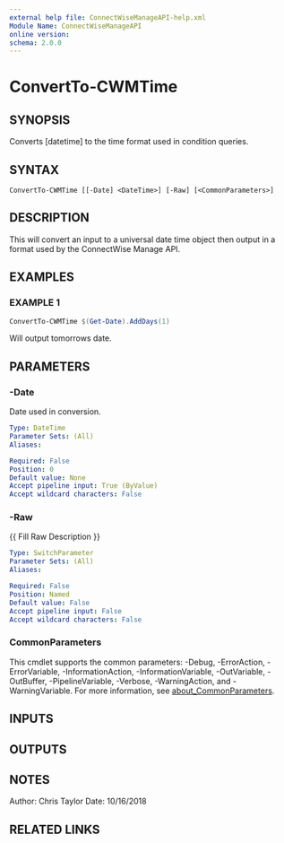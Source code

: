 ```yaml
---
external help file: ConnectWiseManageAPI-help.xml
Module Name: ConnectWiseManageAPI
online version:
schema: 2.0.0
---
```


# ConvertTo-CWMTime

## SYNOPSIS
Converts \[datetime\] to the time format used in condition queries.

## SYNTAX

```
ConvertTo-CWMTime [[-Date] <DateTime>] [-Raw] [<CommonParameters>]
```

## DESCRIPTION
This will convert an input to a universal date time object then output in a format used by the ConnectWise Manage API.

## EXAMPLES

### EXAMPLE 1
```powershell
ConvertTo-CWMTime $(Get-Date).AddDays(1)
```

Will output tomorrows date.

## PARAMETERS

### -Date
Date used in conversion.

```yaml
Type: DateTime
Parameter Sets: (All)
Aliases:

Required: False
Position: 0
Default value: None
Accept pipeline input: True (ByValue)
Accept wildcard characters: False
```

### -Raw
{{ Fill Raw Description }}

```yaml
Type: SwitchParameter
Parameter Sets: (All)
Aliases:

Required: False
Position: Named
Default value: False
Accept pipeline input: False
Accept wildcard characters: False
```

### CommonParameters
This cmdlet supports the common parameters: -Debug, -ErrorAction, -ErrorVariable, -InformationAction, -InformationVariable, -OutVariable, -OutBuffer, -PipelineVariable, -Verbose, -WarningAction, and -WarningVariable. For more information, see [about_CommonParameters](http://go.microsoft.com/fwlink/?LinkID=113216).

## INPUTS

## OUTPUTS

## NOTES
Author: Chris Taylor Date: 10/16/2018

## RELATED LINKS

